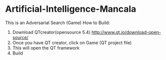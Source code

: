 # Artificial-Intelligence-Mancala
This is an Adversarial Search (Game)
How to Build:
1. Download QTcreator(opensource 5.4) http://www.qt.io/download-open-source/
2. Once you have QT creator, click on Game (QT project file)
3. This will open the QT framework
4. Build

